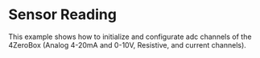 Sensor Reading
==============

This example shows how to initialize and configurate adc channels of the 4ZeroBox (Analog 4-20mA and 0-10V, Resistive, and current channels).